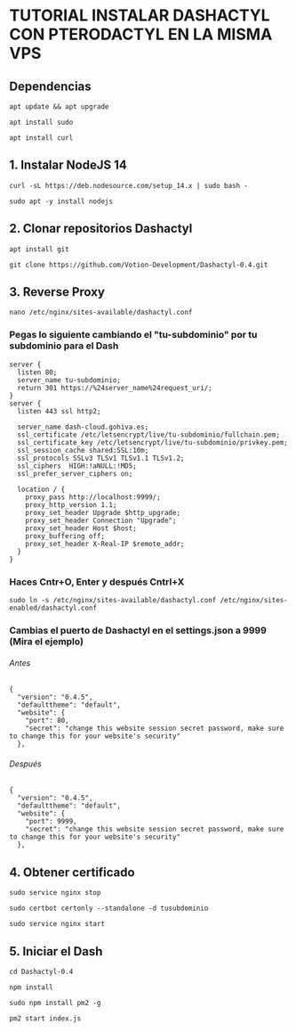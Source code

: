 # TUTORIAL INSTALAR DASHACTYL CON PTERODACTYL EN LA MISMA VPS

## Dependencias
`apt update && apt upgrade`

`apt install sudo`

`apt install curl`

## 1. Instalar NodeJS 14
`curl -sL https://deb.nodesource.com/setup_14.x | sudo bash -`

`sudo apt -y install nodejs`

## 2. Clonar repositorios Dashactyl
`apt install git`

`git clone https://github.com/Votion-Development/Dashactyl-0.4.git`

## 3. Reverse Proxy
`nano /etc/nginx/sites-available/dashactyl.conf`
### Pegas lo siguiente cambiando el "tu-subdominio" por tu subdominio para el Dash
```
server {
  listen 80;
  server_name tu-subdominio;
  return 301 https://%24server_name%24request_uri/;
}
server {
  listen 443 ssl http2;

  server_name dash-cloud.gohiva.es;
  ssl_certificate /etc/letsencrypt/live/tu-subdominio/fullchain.pem;
  ssl_certificate_key /etc/letsencrypt/live/tu-subdominio/privkey.pem;
  ssl_session_cache shared:SSL:10m;
  ssl_protocols SSLv3 TLSv1 TLSv1.1 TLSv1.2;
  ssl_ciphers  HIGH:!aNULL:!MD5;
  ssl_prefer_server_ciphers on;

  location / {
    proxy_pass http://localhost:9999/;
    proxy_http_version 1.1;
    proxy_set_header Upgrade $http_upgrade;
    proxy_set_header Connection "Upgrade";
    proxy_set_header Host $host;
    proxy_buffering off;
    proxy_set_header X-Real-IP $remote_addr;
  }
}
```
  
### Haces Cntr+O, Enter y después Cntrl+X

`sudo ln -s /etc/nginx/sites-available/dashactyl.conf /etc/nginx/sites-enabled/dashactyl.conf`

### Cambias el puerto de Dashactyl en el settings.json a 9999 (Mira el ejemplo)

###### Antes
```
{
  "version": "0.4.5",
  "defaulttheme": "default",
  "website": {
    "port": 80,
    "secret": "change this website session secret password, make sure to change this for your website's security"
  },
```
###### Después
```
{
  "version": "0.4.5",
  "defaulttheme": "default",
  "website": {
    "port": 9999,
    "secret": "change this website session secret password, make sure to change this for your website's security"
  },
```
  
## 4. Obtener certificado
`sudo service nginx stop`

`sudo certbot certonly --standalone -d tusubdominio`

`sudo service nginx start`

## 5. Iniciar el Dash
`cd Dashactyl-0.4`

`npm install`

`sudo npm install pm2 -g`

`pm2 start index.js`
